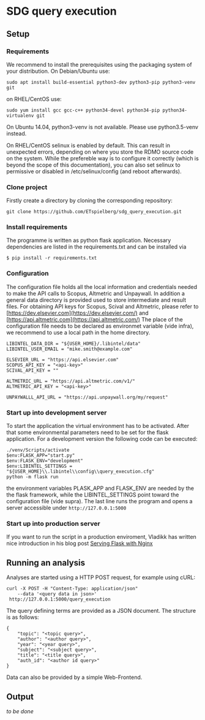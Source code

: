 # SDG query execution


## Setup

### Requirements
We recommend to install the prerequisites using the packaging system of your distribution. On Debian/Ubuntu use:

```
sudo apt install build-essential python3-dev python3-pip python3-venv git
```

on RHEL/CentOS use:

```
sudo yum install gcc gcc-c++ python34-devel python34-pip python34-virtualenv git
```

On Ubuntu 14.04, python3-venv is not available. Please use python3.5-venv instead.

On RHEL/CentOS selinux is enabled by default. This can result in unexpected errors, depending on where you store the RDMO source code on the system. While the prefereble way is to configure it correctly (which is beyond the scope of this documentation), you can also set selinux to permissive or disabled in /etc/selinux/config (and reboot afterwards).

### Clone project
Firstly create a directory by cloning the corresponding repository:
```
git clone https://github.com/ETspielberg/sdg_query_execution.git
```


### Install requirements

The programme is written as python flask application. 
Necessary dependencies are listed in the requirements.txt and can be installed via

```
$ pip install -r requirements.txt
```

### Configuration

The configuration file holds all the local information and credentials needed to make the API calls to Scopus, Altmetric and Unpaywall.
In addition a general data directory is provided used to store intermediate and result files.
For obtaining API keys for Scopus, Scival and Altmetric, please refer to [https://dev.elsevier.com](https://dev.elsevier.com/) and [https://api.altmetric.com](https://api.altmetric.com/) 
The place of the configuration file needs to be declared as environmet variable (vide infra), we recommend to use a local path in the home directory.

```
LIBINTEL_DATA_DIR = "${USER_HOME}/.libintel/data"
LIBINTEL_USER_EMAIL = "mike.smith@example.com"

ELSEVIER_URL = "https://api.elsevier.com"
SCOPUS_API_KEY = "<api-key>"
SCIVAL_API_KEY = ""

ALTMETRIC_URL = "https://api.altmetric.com/v1/"
ALTMETRIC_API_KEY = "<api-key>"

UNPAYWALLL_API_URL = "https://api.unpaywall.org/my/request"
```

### Start up into development server

To start the application the virtual environment has to be activated.
After that some environmental parameters need to be set for the flask application.
For a development version the following code can be executed: 

```
./venv/Scripts/activate
$env:FLASK_APP="start.py"
$env:FLASK_ENV="development"
$env:LIBINTEL_SETTINGS = "${USER_HOME}\\.libintel\\config\\query_execution.cfg"
python -m flask run
```

the environment variables PLASK_APP and FLASK_ENV are needed by the the flask framework, while the LIBINTEL_SETTINGS point toward the configuration file (vide supra).
The last line runs the program and opens a server accessible under 
`http://127.0.0.1:5000`


### Start up into production server

If you want to run the script in a production enviroment, Vladikk has written nice introduction in his blog post [Serving Flask with Nginx](https://vladikk.com/2013/09/12/serving-flask-with-nginx-on-ubuntu/)  

## Running an analysis

Analyses are started using a HTTP POST request, for example using cURL:

```
curl -X POST -H "Content-Type: application/json" 
    --data '<query data in json>'
 http://127.0.0.1:5000/query_execution
```

The query defining terms are provided as a JSON document. The structure is as follows: 

```
{
    "topic": "<topic query>",
    "author": "<author query>",
    "year": "<year query>",
    "subject": "<subject query>",
    "title": "<title query>",
    "auth_id": "<author id query>"
}
```

Data can also be provided by a simple Web-Frontend.

## Output
_to be done_ 
